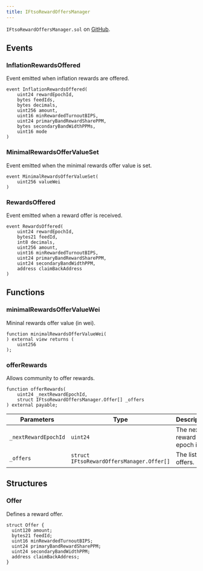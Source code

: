```yaml
---
title: IFtsoRewardOffersManager
---
```


<!-- This is an autogenerated file. Do not edit! -->

`IFtsoRewardOffersManager.sol` on [GitHub](https://github.com/flare-foundation/flare-smart-contracts-v2/blob/main/contracts/userInterfaces/IFtsoRewardOffersManager.sol).

## Events

### InflationRewardsOffered

Event emitted when inflation rewards are offered.

```solidity
event InflationRewardsOffered(
    uint24 rewardEpochId,
    bytes feedIds,
    bytes decimals,
    uint256 amount,
    uint16 minRewardedTurnoutBIPS,
    uint24 primaryBandRewardSharePPM,
    bytes secondaryBandWidthPPMs,
    uint16 mode
)
```

### MinimalRewardsOfferValueSet

Event emitted when the minimal rewards offer value is set.

```solidity
event MinimalRewardsOfferValueSet(
    uint256 valueWei
)
```

### RewardsOffered

Event emitted when a reward offer is received.

```solidity
event RewardsOffered(
    uint24 rewardEpochId,
    bytes21 feedId,
    int8 decimals,
    uint256 amount,
    uint16 minRewardedTurnoutBIPS,
    uint24 primaryBandRewardSharePPM,
    uint24 secondaryBandWidthPPM,
    address claimBackAddress
)
```

## Functions

### minimalRewardsOfferValueWei

Mininal rewards offer value (in wei).

```solidity
function minimalRewardsOfferValueWei(
) external view returns (
    uint256
);
```

### offerRewards

Allows community to offer rewards.

```solidity
function offerRewards(
    uint24 _nextRewardEpochId,
    struct IFtsoRewardOffersManager.Offer[] _offers
) external payable;
```

| Parameters           | Type                                      | Description               |
| -------------------- | ----------------------------------------- | ------------------------- |
| `_nextRewardEpochId` | `uint24`                                  | The next reward epoch id. |
| `_offers`            | `struct IFtsoRewardOffersManager.Offer[]` | The list of offers.       |

## Structures

### Offer

Defines a reward offer.

```solidity
struct Offer {
  uint120 amount;
  bytes21 feedId;
  uint16 minRewardedTurnoutBIPS;
  uint24 primaryBandRewardSharePPM;
  uint24 secondaryBandWidthPPM;
  address claimBackAddress;
}
```

